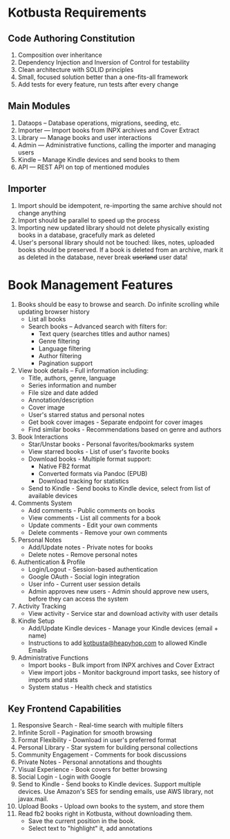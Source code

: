 # Kotbusta Requirements

## Code Authoring Constitution

1. Composition over inheritance
2. Dependency Injection and Inversion of Control for testability
3. Clean architecture with SOLID principles
4. Small, focused solution better than a one-fits-all framework
5. Add tests for every feature, run tests after every change

## Main Modules

1. Dataops – Database operations, migrations, seeding, etc.
2. Importer — Import books from INPX archives and Cover Extract
3. Library — Manage books and user interactions
4. Admin — Administrative functions, calling the importer and managing users
5. Kindle – Manage Kindle devices and send books to them
6. API — REST API on top of mentioned modules

## Importer

1. Import should be idempotent, re-importing the same archive should not change anything
2. Import should be parallel to speed up the process
3. Importing new updated library should not delete physically existing books in a database, gracefully mark as deleted
4. User's personal library should not be touched: likes, notes, uploaded books should be preserved. If a book is deleted from an archive, mark it as deleted in the database, never break ~~userland~~ user data!

# Book Management Features

1. Books should be easy to browse and search. Do infinite scrolling while updating browser history
   - List all books
   - Search books – Advanced search with filters for:
     - Text query (searches titles and author names)
     - Genre filtering
     - Language filtering
     - Author filtering
     - Pagination support
2. View book details – Full information including:
    - Title, authors, genre, language
    - Series information and number
    - File size and date added
    - Annotation/description
    - Cover image
    - User's starred status and personal notes
    - Get book cover images - Separate endpoint for cover images
    - Find similar books - Recommendations based on genre and authors
3. Book Interactions
   - Star/Unstar books - Personal favorites/bookmarks system
   - View starred books - List of user's favorite books
   - Download books - Multiple format support:
       - Native FB2 format
       - Converted formats via Pandoc (EPUB)
       - Download tracking for statistics
   - Send to Kindle - Send books to Kindle device, select from list of available devices
4. Comments System
   - Add comments - Public comments on books
   - View comments - List all comments for a book
   - Update comments - Edit your own comments
   - Delete comments - Remove your own comments
5. Personal Notes
   - Add/Update notes - Private notes for books
   - Delete notes - Remove personal notes
6. Authentication & Profile
   - Login/Logout - Session-based authentication
   - Google OAuth - Social login integration
   - User info - Current user session details
   - Admin approves new users - Admin should approve new users, before they can access the system
7. Activity Tracking
   - View activity - Service star and download activity with user details
8. Kindle Setup
   - Add/Update Kindle devices - Manage your Kindle devices (email + name)
   - Instructions to add kotbusta@heapyhop.com to allowed Kindle Emails
9. Administrative Functions
   - Import books - Bulk import from INPX archives and Cover Extract
   - View import jobs - Monitor background import tasks, see history of imports and stats
   - System status - Health check and statistics

##  Key Frontend Capabilities

1. Responsive Search - Real-time search with multiple filters
2. Infinite Scroll - Pagination for smooth browsing
3. Format Flexibility - Download in user's preferred format
4. Personal Library - Star system for building personal collections
5. Community Engagement - Comments for book discussions
6. Private Notes - Personal annotations and thoughts
7. Visual Experience - Book covers for better browsing
8. Social Login - Login with Google
9. Send to Kindle - Send books to Kindle devices. Support multiple devices. Use Amazon's SES for sending emails, use AWS library, not javax.mail.
10. Upload Books - Upload own books to the system, and store them
11. Read fb2 books right in Kotbusta, without downloading them.
    - Save the current position in the book.
    - Select text to "highlight" it, add annotations
